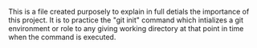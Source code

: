 This is a file created purposely to explain in full detials the importance of this project. It is to practice the "git init" command which intializes a git environment or role to any giving working directory at that point in time when the command is executed.

